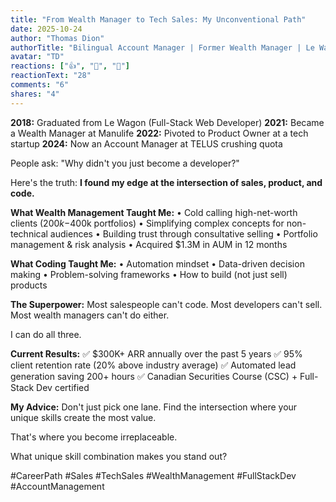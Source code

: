 ```yaml
---
title: "From Wealth Manager to Tech Sales: My Unconventional Path"
date: 2025-10-24
author: "Thomas Dion"
authorTitle: "Bilingual Account Manager | Former Wealth Manager | Le Wagon Grad"
avatar: "TD"
reactions: ["👍", "🎯", "💼"]
reactionText: "28"
comments: "6"
shares: "4"
---
```


**2018:** Graduated from Le Wagon (Full-Stack Web Developer)
**2021:** Became a Wealth Manager at Manulife
**2022:** Pivoted to Product Owner at a tech startup
**2024:** Now an Account Manager at TELUS crushing quota

People ask: "Why didn't you just become a developer?"

Here's the truth: **I found my edge at the intersection of sales, product, and code.**

**What Wealth Management Taught Me:**
• Cold calling high-net-worth clients ($200k-$400k portfolios)
• Simplifying complex concepts for non-technical audiences
• Building trust through consultative selling
• Portfolio management & risk analysis
• Acquired $1.3M in AUM in 12 months

**What Coding Taught Me:**
• Automation mindset
• Data-driven decision making
• Problem-solving frameworks
• How to build (not just sell) products

**The Superpower:**
Most salespeople can't code.
Most developers can't sell.
Most wealth managers can't do either.

I can do all three.

**Current Results:**
✅ $300K+ ARR annually over the past 5 years
✅ 95% client retention rate (20% above industry average)
✅ Automated lead generation saving 200+ hours
✅ Canadian Securities Course (CSC) + Full-Stack Dev certified

**My Advice:**
Don't just pick one lane. Find the intersection where your unique skills create the most value.

That's where you become irreplaceable.

What unique skill combination makes you stand out?

#CareerPath #Sales #TechSales #WealthManagement #FullStackDev #AccountManagement
